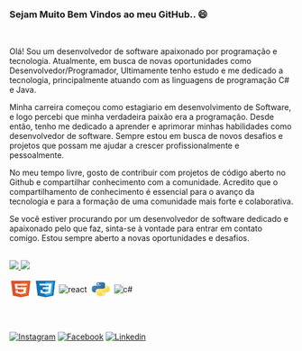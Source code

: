 
### Sejam Muito Bem Vindos ao meu GitHub.. 😄
 
<br>
 
Olá! Sou um desenvolvedor de software apaixonado por programação e tecnologia. Atualmente, em busca de novas oportunidades como Desenvolvedor/Programador, Ultimamente tenho estudo e me dedicado a tecnologia, principalmente atuando com as linguagens de programação C# e Java. <br>

Minha carreira começou como estagiario em desenvolvimento de Software, e logo percebi que minha verdadeira paixão era a programação. Desde então, tenho me dedicado a aprender e aprimorar minhas habilidades como desenvolvedor de software. Sempre estou em busca de novos desafios e projetos que possam me ajudar a crescer profissionalmente e pessoalmente. <br>

No meu tempo livre, gosto de contribuir com projetos de código aberto no Github e compartilhar conhecimento com a comunidade. Acredito que o compartilhamento de conhecimento é essencial para o avanço da tecnologia e para a formação de uma comunidade mais forte e colaborativa. <br>

Se você estiver procurando por um desenvolvedor de software dedicado e apaixonado pelo que faz, sinta-se à vontade para entrar em contato comigo. Estou sempre aberto a novas oportunidades e desafios.

<br>

<div>
  <a href="https://github.com/DeveloperMatheus97">
  <img height = "140em" src = "https://github-readme-stats.vercel.app/api?username=TechMaa&show_icons=true&theme=react&include_all_commits=true&count_private=true"/>
  <img height = "140em" src = "https://github-readme-stats.vercel.app/api/top-langs/?username=TechMaa&layout=compact&langs_count=7&theme=react"/>
</div>

<br>

<div style="display: inline-block">
  <img align="center" height="30" width="40" alt="html" src="https://raw.githubusercontent.com/devicons/devicon/master/icons/html5/html5-original.svg "/>
  <img align="center" height="30" width="40" alt="css" src="https://raw.githubusercontent.com/devicons/devicon/master/icons/css3/css3-original.svg "/>
  <img align="center" height="30" width="40" alt="react" src = "https://icongr.am/devicon/react-original.svg?size=128&color=currentColor"/>
  <img align="center" height="30" width="40" alt="python" src="https://raw.githubusercontent.com/devicons/devicon/master/icons/python/python-original.svg "/>
  <img align="center" height="30" width="40" alt="c#" src = "https://cdn.jsdelivr.net/gh/devicons/devicon/icons/csharp/csharp-original.svg"/>
</div>

##
<br>

[![ Instagram ](https://img.shields.io/badge/Instagram-E4405F?style=for-the-badge&logo=instagram&logoColor=white)](https://www.instagram.com/matheuscomth__/)
[![ Facebook ](https://img.shields.io/badge/Facebook-1877F2?style=for-the-badge&logo=facebook&logoColor=white)](https://www.facebook.com/profile.php?id=100042428267343)
[![ Linkedin ](https://img.shields.io/badge/LinkedIn-0077B5?style=for-the-badge&logo=linkedin&logoColor=white)](https://www.linkedin.com/in/matheus-caitano-s/)
